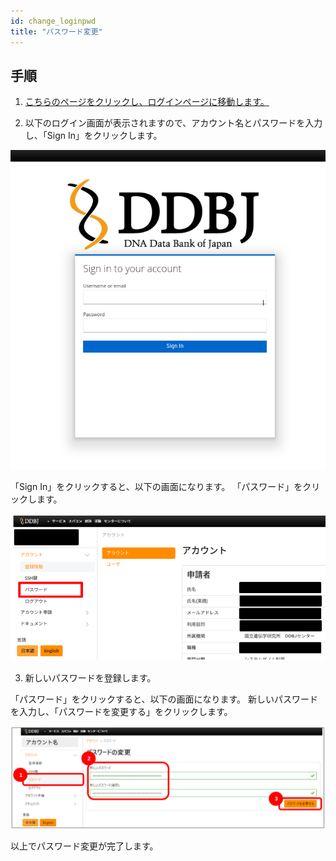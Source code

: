 ```yaml
---
id: change_loginpwd
title: "パスワード変更"
---
```


## 手順

1. [こちらのページをクリックし、ログインページに移動します。](https://sc-account.ddbj.nig.ac.jp/auth/realms/master/protocol/openid-connect/auth?client_id=sc&scope=openid&response_type=code&redirect_uri=https%3A%2F%2Fsc-account.ddbj.nig.ac.jp%2Fapi%2Fauth%2Fcallback%2Fkeycloak&state=6ygcuJParJ3i8ZlDMnKicXvW3MxkWp4t06IBKOVAbIE&code_challenge=hDLDfyOsqUc58Z-xzzz1g5ybLDycWgY7UV8e-qu1jd8&code_challenge_method=S256)

2. 以下のログイン画面が表示されますので、アカウント名とパスワードを入力し、「Sign In」をクリックします。

![](Change_login.png)

「Sign In」をクリックすると、以下の画面になります。
「パスワード」をクリックします。

![](after_login_JP.png)


3. 新しいパスワードを登録します。

「パスワード」をクリックすると、以下の画面になります。
新しいパスワードを入力し、「パスワードを変更する」をクリックします。

![](change_pwd.png)

以上でパスワード変更が完了します。

